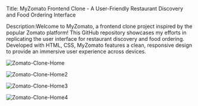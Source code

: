 Title: MyZomato Frontend Clone - A User-Friendly Restaurant Discovery and Food Ordering Interface

Description:Welcome to MyZomato, a frontend clone project inspired by the popular Zomato platform! This GitHub repository showcases my efforts in replicating the user interface for restaurant discovery and food ordering. Developed with HTML, CSS, MyZomato features a clean, responsive design to provide an immersive user experience across devices. 


![Zomato-Clone-Home](https://github.com/anmolkamble7/Zomato_Clone_Frontend_Project/assets/157481921/d39d2db5-b5e9-4f07-9d9a-63af3ff6de8d)

![Zomato-Clone-Home2](https://github.com/anmolkamble7/Zomato_Clone_Frontend_Project/assets/157481921/4f07875f-cbcf-4c60-8fc3-b630eb302f3c)

![Zomato-Clone-Home3](https://github.com/anmolkamble7/Zomato_Clone_Frontend_Project/assets/157481921/5445ccef-c378-4f3d-9c31-0a8a508722f1)

![Zomato-Clone-Home4](https://github.com/anmolkamble7/Zomato_Clone_Frontend_Project/assets/157481921/e7486f70-8db4-4049-88d5-8d237d1fc596)








